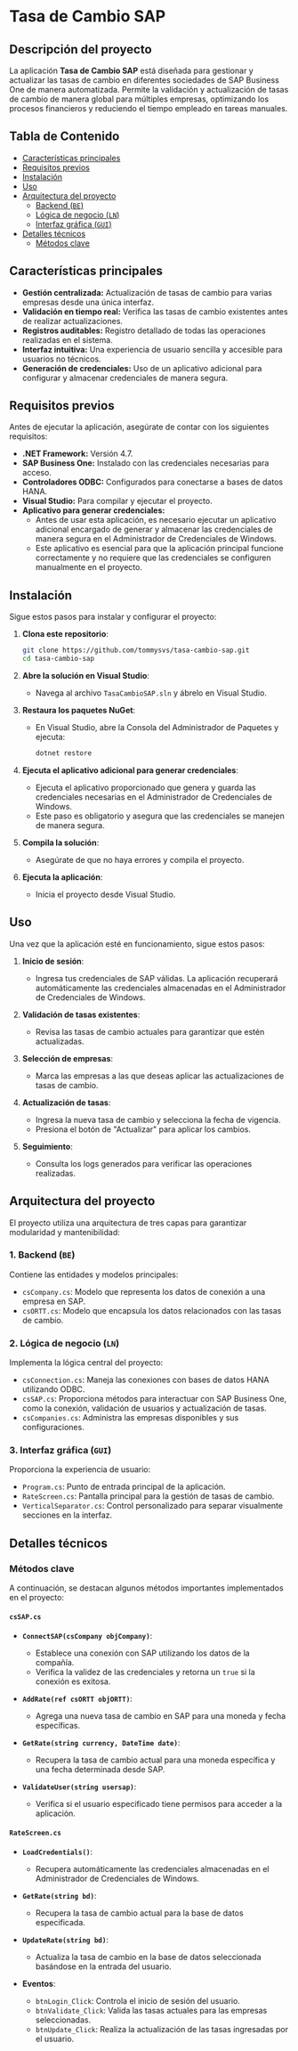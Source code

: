 # Tasa de Cambio SAP

## Descripción del proyecto
La aplicación **Tasa de Cambio SAP** está diseñada para gestionar y actualizar las tasas de cambio en diferentes sociedades de SAP Business One de manera automatizada. Permite la validación y actualización de tasas de cambio de manera global para múltiples empresas, optimizando los procesos financieros y reduciendo el tiempo empleado en tareas manuales. 

## Tabla de Contenido
- [Características principales](#características-principales)
- [Requisitos previos](#requisitos-previos)
- [Instalación](#instalación)
- [Uso](#uso)
- [Arquitectura del proyecto](#arquitectura-del-proyecto)
  - [Backend (`BE`)](#1-backend-be)
  - [Lógica de negocio (`LN`)](#2-lógica-de-negocio-ln)
  - [Interfaz gráfica (`GUI`)](#3-interfaz-gráfica-gui)
- [Detalles técnicos](#detalles-técnicos)
  - [Métodos clave](#métodos-clave)

## Características principales
- **Gestión centralizada:** Actualización de tasas de cambio para varias empresas desde una única interfaz.
- **Validación en tiempo real:** Verifica las tasas de cambio existentes antes de realizar actualizaciones.
- **Registros auditables:** Registro detallado de todas las operaciones realizadas en el sistema.
- **Interfaz intuitiva:** Una experiencia de usuario sencilla y accesible para usuarios no técnicos.
- **Generación de credenciales:** Uso de un aplicativo adicional para configurar y almacenar credenciales de manera segura.

## Requisitos previos
Antes de ejecutar la aplicación, asegúrate de contar con los siguientes requisitos:
- **.NET Framework:** Versión 4.7.
- **SAP Business One:** Instalado con las credenciales necesarias para acceso.
- **Controladores ODBC:** Configurados para conectarse a bases de datos HANA.
- **Visual Studio:** Para compilar y ejecutar el proyecto.
- **Aplicativo para generar credenciales:** 
  - Antes de usar esta aplicación, es necesario ejecutar un aplicativo adicional encargado de generar y almacenar las credenciales de manera segura en el Administrador de Credenciales de Windows.
  - Este aplicativo es esencial para que la aplicación principal funcione correctamente y no requiere que las credenciales se configuren manualmente en el proyecto.

## Instalación
Sigue estos pasos para instalar y configurar el proyecto:

1. **Clona este repositorio**:
   ```bash
   git clone https://github.com/tommysvs/tasa-cambio-sap.git
   cd tasa-cambio-sap
   ```

2. **Abre la solución en Visual Studio**:
   - Navega al archivo `TasaCambioSAP.sln` y ábrelo en Visual Studio.

3. **Restaura los paquetes NuGet**:
   - En Visual Studio, abre la Consola del Administrador de Paquetes y ejecuta:
     ```bash
     dotnet restore
     ```

4. **Ejecuta el aplicativo adicional para generar credenciales**:
   - Ejecuta el aplicativo proporcionado que genera y guarda las credenciales necesarias en el Administrador de Credenciales de Windows.
   - Este paso es obligatorio y asegura que las credenciales se manejen de manera segura.

5. **Compila la solución**:
   - Asegúrate de que no haya errores y compila el proyecto.

6. **Ejecuta la aplicación**:
   - Inicia el proyecto desde Visual Studio.

## Uso
Una vez que la aplicación esté en funcionamiento, sigue estos pasos:

1. **Inicio de sesión**:
   - Ingresa tus credenciales de SAP válidas. La aplicación recuperará automáticamente las credenciales almacenadas en el Administrador de Credenciales de Windows.
  
2. **Validación de tasas existentes**:
   - Revisa las tasas de cambio actuales para garantizar que estén actualizadas.

3. **Selección de empresas**:
   - Marca las empresas a las que deseas aplicar las actualizaciones de tasas de cambio.

4. **Actualización de tasas**:
   - Ingresa la nueva tasa de cambio y selecciona la fecha de vigencia.
   - Presiona el botón de "Actualizar" para aplicar los cambios.

5. **Seguimiento**:
   - Consulta los logs generados para verificar las operaciones realizadas.

## Arquitectura del proyecto
El proyecto utiliza una arquitectura de tres capas para garantizar modularidad y mantenibilidad:

### 1. **Backend (`BE`)**
   Contiene las entidades y modelos principales:
   - `csCompany.cs`: Modelo que representa los datos de conexión a una empresa en SAP.
   - `csORTT.cs`: Modelo que encapsula los datos relacionados con las tasas de cambio.

### 2. **Lógica de negocio (`LN`)**
   Implementa la lógica central del proyecto:
   - `csConnection.cs`: Maneja las conexiones con bases de datos HANA utilizando ODBC.
   - `csSAP.cs`: Proporciona métodos para interactuar con SAP Business One, como la conexión, validación de usuarios y actualización de tasas.
   - `csCompanies.cs`: Administra las empresas disponibles y sus configuraciones.

### 3. **Interfaz gráfica (`GUI`)**
   Proporciona la experiencia de usuario:
   - `Program.cs`: Punto de entrada principal de la aplicación.
   - `RateScreen.cs`: Pantalla principal para la gestión de tasas de cambio.
   - `VerticalSeparator.cs`: Control personalizado para separar visualmente secciones en la interfaz.

## Detalles técnicos
### Métodos clave
A continuación, se destacan algunos métodos importantes implementados en el proyecto:

#### `csSAP.cs`
- **`ConnectSAP(csCompany objCompany)`**:
  - Establece una conexión con SAP utilizando los datos de la compañía.
  - Verifica la validez de las credenciales y retorna un `true` si la conexión es exitosa.

- **`AddRate(ref csORTT objORTT)`**:
  - Agrega una nueva tasa de cambio en SAP para una moneda y fecha específicas.
 
- **`GetRate(string currency, DateTime date)`**:
  - Recupera la tasa de cambio actual para una moneda específica y una fecha determinada desde SAP.

- **`ValidateUser(string usersap)`**:
  - Verifica si el usuario especificado tiene permisos para acceder a la aplicación.

#### `RateScreen.cs`
- **`LoadCredentials()`**:
  - Recupera automáticamente las credenciales almacenadas en el Administrador de Credenciales de Windows.

- **`GetRate(string bd)`**:
  - Recupera la tasa de cambio actual para la base de datos especificada.

- **`UpdateRate(string bd)`**:
  - Actualiza la tasa de cambio en la base de datos seleccionada basándose en la entrada del usuario.

- **Eventos**:
  - `btnLogin_Click`: Controla el inicio de sesión del usuario.
  - `btnValidate_Click`: Valida las tasas actuales para las empresas seleccionadas.
  - `btnUpdate_Click`: Realiza la actualización de las tasas ingresadas por el usuario.
